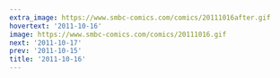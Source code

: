 ```yaml
---
extra_image: https://www.smbc-comics.com/comics/20111016after.gif
hovertext: '2011-10-16'
image: https://www.smbc-comics.com/comics/20111016.gif
next: '2011-10-17'
prev: '2011-10-15'
title: '2011-10-16'
---
```


